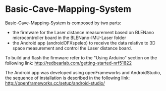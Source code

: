 # Basic-Cave-Mapping-System

Basic-Cave-Mapping-System is composed by two parts:
- the firmware for the Laser distance measurement based on BLENano microcontroller board in the BLENano-IMU-Laser folder
- the Android app (androidOFXspeleo) to receive the data relative to 3D space measurement and control the Laser distance board.

To build and flash the firmware refer to the "Using Arduino" section on the following link:
http://redbearlab.com/getting-started-nrf51822

The Android app was developed using openFrameworks and AndroidStudio, the sequence of installation is described in the following link: http://openframeworks.cc/setup/android-studio/
